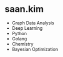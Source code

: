 # saan.kim

- Graph Data Analysis
- Deep Learning
- Python
- Golang
- Chemistry
- Bayesian Optimization